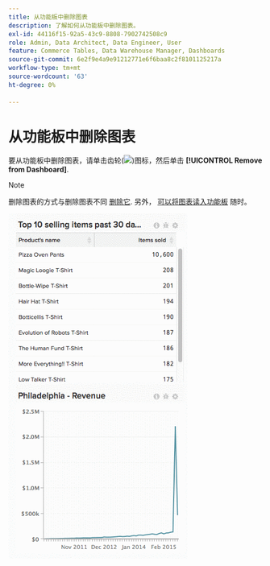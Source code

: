 ```yaml
---
title: 从功能板中删除图表
description: 了解如何从功能板中删除图表。
exl-id: 44116f15-92a5-43c9-8808-7902742508c9
role: Admin, Data Architect, Data Engineer, User
feature: Commerce Tables, Data Warehouse Manager, Dashboards
source-git-commit: 6e2f9e4a9e91212771e6f6baa8c2f8101125217a
workflow-type: tm+mt
source-wordcount: '63'
ht-degree: 0%

---
```


# 从功能板中删除图表

要从功能板中删除图表，请单击齿轮(![](../../assets/gear-icon.png))图标，然后单击 **[!UICONTROL Remove from Dashboard]**.

>[!NOTE]
>
>删除图表的方式与删除图表不同 [删除它](../../data-user/dashboards/delete-chart.md). 另外， [可以将图表读入功能板](../../data-user/dashboards/add-charts-dashboard.md) 随时。

![删除图表](../../assets/Removing_Charts_from_Dashboards.gif)
